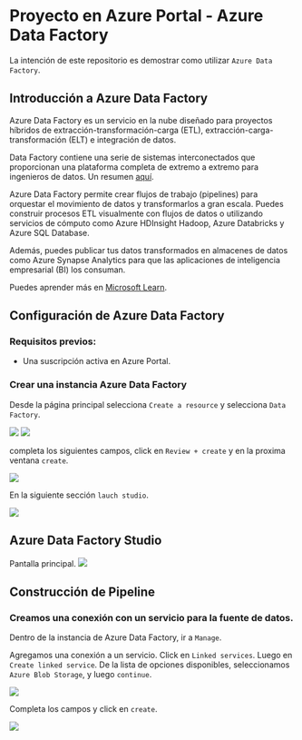 # Proyecto en Azure Portal - Azure Data Factory
La intención de este repositorio es demostrar como utilizar `Azure Data Factory`.

## Introducción a Azure Data Factory
Azure Data Factory es un servicio en la nube diseñado para proyectos híbridos de extracción-transformación-carga (ETL), extracción-carga-transformación (ELT) e integración de datos.

Data Factory contiene una serie de sistemas interconectados que proporcionan una plataforma completa de extremo a extremo para ingenieros de datos. Un resumen [aquí](https://learn.microsoft.com/en-us/azure/data-factory/media/introduction/data-factory-visual-guide.png).

Azure Data Factory permite crear flujos de trabajo (pipelines) para orquestar el movimiento de datos y transformarlos a gran escala. Puedes construir procesos ETL visualmente con flujos de datos o utilizando servicios de cómputo como Azure HDInsight Hadoop, Azure Databricks y Azure SQL Database.

Además, puedes publicar tus datos transformados en almacenes de datos como Azure Synapse Analytics para que las aplicaciones de inteligencia empresarial (BI) los consuman.

Puedes aprender más en [Microsoft Learn](https://learn.microsoft.com/en-us/azure/data-factory/introduction).

## Configuración de Azure Data Factory
### Requisitos previos:
- Una suscripción activa en Azure Portal.
### Crear una instancia Azure Data Factory
Desde la página principal selecciona `Create a resource` y selecciona `Data Factory`.

![](img/1_create_resource.png)
![](img/2_datafactory.png)

completa los siguientes campos, click en `Review + create` y en la proxima ventana `create`.

![](img/3_create_adf.png)

En la siguiente sección `lauch studio`.

![](img/4_launch.png)

## Azure Data Factory Studio
Pantalla principal.
![](img/5_home.png)

## Construcción de Pipeline
### Creamos una conexión con un servicio para la fuente de datos.
Dentro de la instancia de Azure Data Factory, ir a `Manage`. 

Agregamos una conexión a un servicio.
Click en `Linked services`. Luego en `Create linked service`. De la lista de opciones disponibles, seleccionamos `Azure Blob Storage`, y luego `continue`.

![](img/6_azure_blob.png)

Completa los campos y click en `create`.

![](img/7_blobstorage.png)

